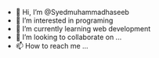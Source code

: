 - 👋 Hi, I’m @Syedmuhammadhaseeb
- 👀 I’m interested in programing
- 🌱 I’m currently learning web development
- 💞️ I’m looking to collaborate on ...
- 📫 How to reach me ...

<!---
Syedmuhammadhaseeb/Syedmuhammadhaseeb is a ✨ special ✨ repository because its `README.md` (this file) appears on your GitHub profile.
You can click the Preview link to take a look at your changes.
--->
